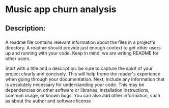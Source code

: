 # Music app churn analysis

## Description:

### 

A readme file contains relevant information about the files in a project's directory. A readme should provide just enough context to get other users up and running with your code. Keep in mind, we are writing README for other users.

Start with a title and a description: be sure to capture the spirit of your project clearly and concisely. This will help frame the reader's experience when going through your documentation.
Next, include any information that is absolutely necessary for understanding your code. This may be dependencies on other software or libraries, installation instructions, common usage, or known bugs.
You can also add other information, such as about the author and software license
